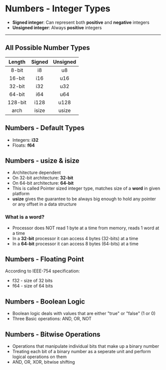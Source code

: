 # Numbers - Integer Types

- **Signed integer**: Can represent both **positive** and **negative** integers
- **Unsigned integer**: Always **positive** integers

---

## All Possible Number Types

| Length  | Signed | Unsigned |
| :-----: | :----: | :------: |
|  8-bit  |   i8   |    u8    |
| 16-bit  |  i16   |   u16    |
| 32-bit  |  i32   |   u32    |
| 64-bit  |  i64   |   u64    |
| 128-bit |  i128  |   u128   |
|  arch   | isize  |  usize   |

## Numbers - Default Types

- Integers: **i32**
- Floats: **f64**

## Numbers - usize & isize

- Architecture dependent
- On 32-bit architecture: **32-bit**
- On 64-bit architecture: **64-bit**
- This is called Pointer sized integer type, matches size of a
  **word** in given platform
- **usize** gives the guarantee to be always big
  enough to hold any pointer or any offset in
  a data structure

### What is a word?

- Processor does NOT read 1 byte at a time from memory, reads 1 word at a time
- In a **32-bit** processor it can access 4 bytes (32-bits) at a time
- In a **64-bit** processor it can access 8 bytes (64-bits) at a time

## Numbers - Floating Point

According to IEEE-754 specification:

- f32 - size of 32 bits
- f64 - size of 64 bits

## Numbers - Boolean Logic

- Boolean logic deals with values that are either "true" or "false" (1 or 0)
- Three Basic operations: AND, OR, NOT

## Numbers - Bitwise Operations

- Operations that manipulate individual bits that make up a binary number
- Treating each bit of a binary number as a seperate unit and perform logical operations on them
- AND, OR, XOR, bitwise shifting
